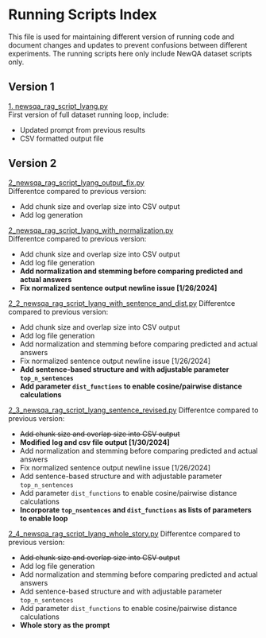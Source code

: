 # Running Scripts Index
This file is used for maintaining different version of running code and document changes and updates to prevent confusions between different experiments. The running scripts here only include NewQA dataset scripts only.

## Version 1

[1. newsqa_rag_script_lyang.py](https://github.com/keweimao/DeepDelight/blob/main/Thread2/Running_Scripts/1.%20newsqa_rag_script_lyang.py)  \
First version of full dataset running loop, include:
- Updated prompt from previous results
- CSV formatted output file

## Version 2

[2_newsqa_rag_script_lyang_output_fix.py](https://github.com/keweimao/DeepDelight/blob/main/Thread2/Running_Scripts/2_newsqa_rag_script_lyang_output_fix.py)  \
Differentce compared to previous version:
- Add chunk size and overlap size into CSV output
- Add log generation

[2_newsqa_rag_script_lyang_with_normalization.py](https://github.com/keweimao/DeepDelight/blob/main/Thread2/Running_Scripts/2_newsqa_rag_script_lyang_with_normalization.py)  \
Differentce compared to previous version:
- Add chunk size and overlap size into CSV output
- Add log file generation
- **Add normalization and stemming before comparing predicted and actual answers**
- **Fix normalized sentence output newline issue [1/26/2024]**

[2_2_newsqa_rag_script_lyang_with_sentence_and_dist.py](https://github.com/lixiao-yang/DeepDelight/blob/main/Thread2/Running_Scripts/2_2_newsqa_rag_script_lyang_with_sentence_and_dist.py)
Differentce compared to previous version:
- Add chunk size and overlap size into CSV output
- Add log file generation
- Add normalization and stemming before comparing predicted and actual answers
- Fix normalized sentence output newline issue [1/26/2024]
- **Add sentence-based structure and with adjustable parameter `top_n_sentences`**
- **Add parameter `dist_functions` to enable cosine/pairwise distance calculations**

[2_3_newsqa_rag_script_lyang_sentence_revised.py](https://github.com/lixiao-yang/DeepDelight/blob/main/Thread2/Running_Scripts/2_3_newsqa_rag_script_lyang_sentence_revised.py)
Differentce compared to previous version:
- ~~Add chunk size and overlap size into CSV output~~
- **Modified log and csv file output [1/30/2024]**
- Add normalization and stemming before comparing predicted and actual answers
- Fix normalized sentence output newline issue [1/26/2024]
- Add sentence-based structure and with adjustable parameter `top_n_sentences`
- Add parameter `dist_functions` to enable cosine/pairwise distance calculations
- **Incorporate `top_nsentences` and `dist_functions` as lists of parameters to enable loop**

[2_4_newsqa_rag_script_lyang_whole_story.py](https://github.com/lixiao-yang/DeepDelight/blob/main/Thread2/Running_Scripts/2_4_newsqa_rag_script_lyang_whole_story.py)
Differentce compared to previous version:
- ~~Add chunk size and overlap size into CSV output~~
- Add log file generation
- Add normalization and stemming before comparing predicted and actual answers
- Add sentence-based structure and with adjustable parameter `top_n_sentences`
- Add parameter `dist_functions` to enable cosine/pairwise distance calculations
- **Whole story as the prompt**
